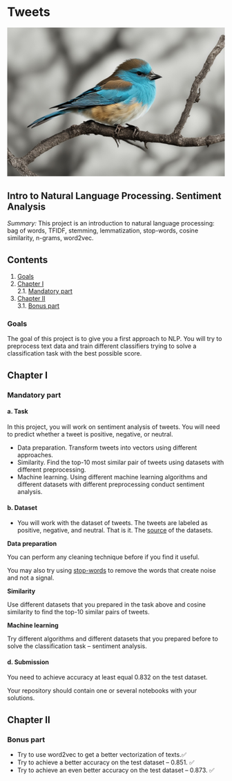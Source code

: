 # Tweets

![tweet](img/tweets_logo.jpeg)

## Intro to Natural Language Processing. Sentiment Analysis

_Summary:_ This project is an introduction to natural language processing: bag of words, TFIDF, stemming, lemmatization,
stop-words, cosine similarity, n-grams, word2vec.

## Contents

1. [Goals](#goals)
2. [Chapter I](#chapter-i) \
   2.1. [Mandatory part](#mandatory-part)
3. [Chapter II](#chapter-ii) \
   3.1. [Bonus part](#bonus-part)

### Goals

The goal of this project is to give you a first approach to NLP. You will try to preprocess text data and train
different classifiers trying to solve a classification task with the best possible score.

## Chapter I

### Mandatory part

#### a. Task

In this project, you will work on sentiment analysis of tweets. You will need to predict whether a tweet is positive,
negative, or neutral.

* Data preparation. Transform tweets into vectors using different approaches.
* Similarity. Find the top-10 most similar pair of tweets using datasets with different preprocessing.
* Machine learning. Using different machine learning algorithms and different datasets with different preprocessing
  conduct sentiment analysis.

#### b. Dataset

* You will work with the dataset of tweets. The tweets are labeled as positive, negative, and neutral. That is it. The
  [source](/src/datasets/) of the datasets.

**Data preparation**

You can perform any cleaning technique before if you find it useful.

You may also try using [stop-words](https://en.wikipedia.org/wiki/Stop_word) to remove the words that create noise and
not a signal.

**Similarity**

Use different datasets that you prepared in the task above and cosine similarity to find the top-10 similar pairs of
tweets.

**Machine learning**

Try different algorithms and different datasets that you prepared before to solve the classification task – sentiment
analysis.

#### d. Submission

You need to achieve accuracy at least equal 0.832 on the test dataset.

Your repository should contain one or several notebooks with your solutions.

## Chapter II

### Bonus part

* Try to use word2vec to get a better vectorization of texts.✅
* Try to achieve a better accuracy on the test dataset – 0.851. ✅
* Try to achieve an even better accuracy on the test dataset – 0.873. ✅


